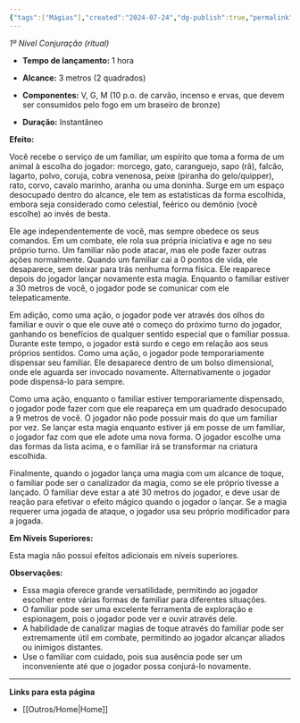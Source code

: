 ```yaml
---
{"tags":["Mágias"],"created":"2024-07-24","dg-publish":true,"permalink":"/magias/convocar-familiar/","dgPassFrontmatter":true}
---
```



_1º Nível Conjuração (ritual)_

- **Tempo de lançamento:** 1 hora 

- **Alcance:** 3 metros (2 quadrados)

- **Componentes:** V, G, M (10 p.o. de carvão, incenso e ervas, que devem ser consumidos pelo fogo em um braseiro de bronze)

- **Duração:** Instantâneo 

**Efeito:**

Você recebe o serviço de um familiar, um espírito que toma a forma de um animal à escolha do jogador: morcego, gato, caranguejo, sapo (rã), falcão, lagarto, polvo, coruja, cobra venenosa, peixe (piranha do gelo/quipper), rato, corvo, cavalo marinho, aranha ou uma doninha. Surge em um espaço desocupado dentro do alcance, ele tem as estatísticas da forma escolhida, embora seja considerado como celestial, feérico ou demônio (você escolhe) ao invés de besta.

Ele age independentemente de você, mas sempre obedece os seus comandos. Em um combate, ele rola sua própria iniciativa e age no seu próprio turno. Um familiar não pode atacar, mas ele pode fazer outras ações normalmente. Quando um familiar cai a 0 pontos de vida, ele desaparece, sem deixar para trás nenhuma forma física. Ele reaparece depois do jogador lançar novamente esta magia. Enquanto o familiar estiver a 30 metros de você, o jogador pode se comunicar com ele telepaticamente. 

Em adição, como uma ação, o jogador pode ver através dos olhos do familiar e ouvir o que ele ouve até o começo do próximo turno do jogador, ganhando os benefícios de qualquer sentido especial que o familiar possua. Durante este tempo, o jogador está surdo e cego em relação aos seus próprios sentidos. Como uma ação, o jogador pode temporariamente dispensar seu familiar. Ele desaparece dentro de um bolso dimensional, onde ele aguarda ser invocado novamente. Alternativamente o jogador pode dispensá-lo para sempre. 

Como uma ação, enquanto o familiar estiver temporariamente dispensado, o jogador pode fazer com que ele reapareça em um quadrado desocupado a 9 metros de você. O jogador não pode possuir mais do que um familiar por vez. Se lançar esta magia enquanto estiver já em posse de um familiar, o jogador faz com que ele adote uma nova forma. O jogador escolhe uma das formas da lista acima, e o familiar irá se transformar na criatura escolhida. 

Finalmente, quando o jogador lança uma magia com um alcance de toque, o familiar pode ser o canalizador da magia, como se ele próprio tivesse a lançado. O familiar deve estar a até 30 metros do jogador, e deve usar de reação para efetivar o efeito mágico quando o jogador o lançar. Se a magia requerer uma jogada de ataque, o jogador usa seu próprio modificador para a jogada.

**Em Níveis Superiores:**

Esta magia não possui efeitos adicionais em níveis superiores.

**Observações:**

- Essa magia oferece grande versatilidade, permitindo ao jogador escolher entre várias formas de familiar para diferentes situações.
- O familiar pode ser uma excelente ferramenta de exploração e espionagem, pois o jogador pode ver e ouvir através dele.
- A habilidade de canalizar magias de toque através do familiar pode ser extremamente útil em combate, permitindo ao jogador alcançar aliados ou inimigos distantes.
- Use o familiar com cuidado, pois sua ausência pode ser um inconveniente até que o jogador possa conjurá-lo novamente.

___
**Links para esta página**  
- [[Outros/Home\|Home]]